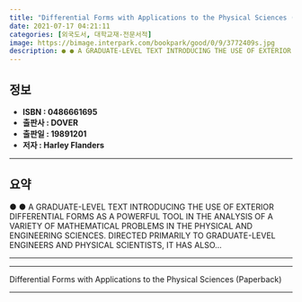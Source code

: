 ```yaml
---
title: "Differential Forms with Applications to the Physical Sciences (Paperback)"
date: 2021-07-17 04:21:11
categories: [외국도서, 대학교재-전문서적]
image: https://bimage.interpark.com/bookpark/good/0/9/3772409s.jpg
description: ● ● A GRADUATE-LEVEL TEXT INTRODUCING THE USE OF EXTERIOR DIFFERENTIAL FORMS AS A POWERFUL TOOL IN THE ANALYSIS OF A VARIETY OF MATHEMATICAL PROBLEMS IN THE P
---
```


## **정보**

- **ISBN : 0486661695**
- **출판사 : DOVER**
- **출판일 : 19891201**
- **저자 : Harley Flanders**

------



## **요약**

●  ●  A GRADUATE-LEVEL TEXT INTRODUCING THE USE OF EXTERIOR DIFFERENTIAL FORMS AS A POWERFUL TOOL IN THE ANALYSIS OF A VARIETY OF MATHEMATICAL PROBLEMS IN THE PHYSICAL AND ENGINEERING SCIENCES. DIRECTED PRIMARILY TO GRADUATE-LEVEL ENGINEERS AND PHYSICAL SCIENTISTS, IT HAS ALSO... 

------



------


Differential Forms with Applications to the Physical Sciences (Paperback) 

------


